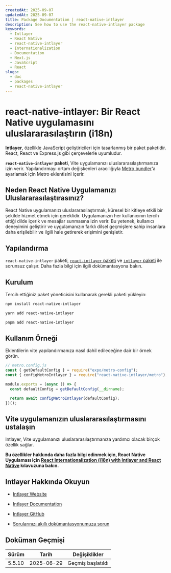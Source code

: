 ```yaml
---
createdAt: 2025-09-07
updatedAt: 2025-09-07
title: Package Documentation | react-native-intlayer
description: See how to use the react-native-intlayer package
keywords:
  - Intlayer
  - React Native
  - react-native-intlayer
  - Internationalization
  - Documentation
  - Next.js
  - JavaScript
  - React
slugs:
  - doc
  - packages
  - react-native-intlayer
---
```


# react-native-intlayer: Bir React Native uygulamasını uluslararasılaştırın (i18n)

**Intlayer**, özellikle JavaScript geliştiricileri için tasarlanmış bir paket paketidir. React, React ve Express.js gibi çerçevelerle uyumludur.

**`react-native-intlayer` paketi**, Vite uygulamanızı uluslararasılaştırmanıza izin verir. Yapılandırmayı ortam değişkenleri aracılığıyla [Metro bundler](https://docs.expo.dev/guides/customizing-metro/)'a ayarlamak için Metro eklentisini içerir.

## Neden React Native Uygulamanızı Uluslararasılaştırasınız?

React Native uygulamanızı uluslararasılaştırmak, küresel bir kitleye etkili bir şekilde hizmet etmek için gereklidir. Uygulamanızın her kullanıcının tercih ettiği dilde içerik ve mesajlar sunmasına izin verir. Bu yetenek, kullanıcı deneyimini geliştirir ve uygulamanızın farklı dilsel geçmişlere sahip insanlara daha erişilebilir ve ilgili hale getirerek erişimini genişletir.

## Yapılandırma

`react-native-intlayer` paketi, [`react-intlayer` paketi](https://github.com/aymericzip/intlayer/blob/main/docs/docs/en/packages/react-intlayer/index.md) ve [`intlayer` paketi](https://github.com/aymericzip/intlayer/blob/main/docs/docs/en/packages/intlayer/index.md) ile sorunsuz çalışır. Daha fazla bilgi için ilgili dokümantasyona bakın.

## Kurulum

Tercih ettiğiniz paket yöneticisini kullanarak gerekli paketi yükleyin:

```bash packageManager="npm"
npm install react-native-intlayer
```

```bash packageManager="yarn"
yarn add react-native-intlayer
```

```bash packageManager="pnpm"
pnpm add react-native-intlayer
```

## Kullanım Örneği

Eklentilerin vite yapılandırmanıza nasıl dahil edileceğine dair bir örnek görün.

```js
// metro.config.js
const { getDefaultConfig } = require("expo/metro-config");
const { configMetroIntlayer } = require("react-native-intlayer/metro");

module.exports = (async () => {
  const defaultConfig = getDefaultConfig(__dirname);

  return await configMetroIntlayer(defaultConfig);
})();
```

## Vite uygulamanızın uluslararasılaştırmasını ustalaşın

Intlayer, Vite uygulamanızı uluslararasılaştırmanıza yardımcı olacak birçok özellik sağlar.

**Bu özellikler hakkında daha fazla bilgi edinmek için, React Native Uygulaması için [React Internationalization (i18n) with Intlayer and React Native](https://github.com/aymericzip/intlayer/blob/main/docs/docs/en/intlayer_with_react_native+expo.md) kılavuzuna bakın.**

## Intlayer Hakkında Okuyun

- [Intlayer Website](https://intlayer.org)
- [Intlayer Documentation](https://intlayer.org/doc)
- [Intlayer GitHub](https://github.com/aymericzip/intlayer)

- [Sorularınızı akıllı dokümantasyonumuza sorun](https://intlayer.org/docchat)

## Doküman Geçmişi

| Sürüm  | Tarih      | Değişiklikler     |
| ------ | ---------- | ----------------- |
| 5.5.10 | 2025-06-29 | Geçmiş başlatıldı |

